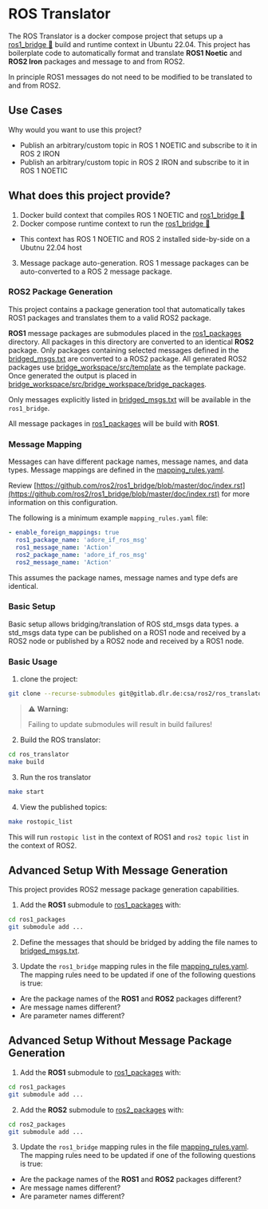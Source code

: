 # ROS Translator

The ROS Translator is a docker compose project that setups up a 
[ros1_bridge 🔗](https://github.com/ros2/ros1_bridge) build and runtime context 
in Ubuntu 22.04.
This project has boilerplate code to automatically format and translate **ROS1
Noetic** and **ROS2 Iron** packages and message to and from ROS2.

In principle ROS1 messages do not need to be modified to be translated to and
from ROS2.

## Use Cases
Why would you want to use this project?
- Publish an arbitrary/custom topic in ROS 1 NOETIC and subscribe to it in ROS 2 IRON
- Publish an arbitrary/custom topic in ROS 2 IRON and subscribe to it in ROS 1 NOETIC 

## What does this project provide?
1. Docker build context that compiles ROS 1 NOETIC and [ros1_bridge 🔗](https://github.com/ros2/ros1_bridge)
2. Docker compose runtime context to run the [ros1_bridge 🔗](https://github.com/ros2/ros1_bridge)
  - This context has ROS 1 NOETIC and ROS 2 installed side-by-side on a Ubutnu 22.04 host 
3. Message package auto-generation. ROS 1 message packages can be auto-converted
   to a ROS 2 message package.

### ROS2 Package Generation 
This project contains a package generation tool that automatically takes ROS1
packages and translates them to a valid ROS2 package.

**ROS1** message packages are submodules placed in the [ros1_packages](ros1_packages)
directory. All packages in this directory are converted to an identical **ROS2**
package. Only packages containing selected messages defined in the 
[bridged_msgs.txt](bridged_msgs.txt) are converted to a ROS2 package. All
generated ROS2 packages use
[bridge_workspace/src/template](bridge_workspace/src/template) as the template
package. Once generated the output is placed in
[bridge_workspace/src/bridge_workspace/bridge_packages](bridge_workspace/src/bridge_packages).

Only messages explicitly listed in [bridged_msgs.txt](bridged_msgs.txt) will be
available in the `ros1_bridge`.

All message packages in [ros1_packages](ros1_packages) will be build with
**ROS1**. 

### Message Mapping
Messages can have different package names, message names, and data types.
Message mappings are defined in the [mapping_rules.yaml](mapping_rules.yaml).

Review [https://github.com/ros2/ros1_bridge/blob/master/doc/index.rst](https://github.com/ros2/ros1_bridge/blob/master/doc/index.rst) for more information on this configuration.

The following is a minimum example `mapping_rules.yaml` file:
```yaml
- enable_foreign_mappings: true
  ros1_package_name: 'adore_if_ros_msg'
  ros1_message_name: 'Action'
  ros2_package_name: 'adore_if_ros_msg'
  ros2_message_name: 'Action'
```
This assumes the package names, message names and type defs are identical.


### Basic Setup
Basic setup allows bridging/translation of ROS std_msgs data types.
a std_msgs data type can be published on a ROS1 node and received by a ROS2
node or published by a ROS2 node and received by a ROS1 node.

### Basic Usage
1. clone the project:
```bash
git clone --recurse-submodules git@gitlab.dlr.de:csa/ros2/ros_translator.git 
```

> ⚠️ **Warning:**
> 
> Failing to update submodules will result in build failures!

2. Build the ROS translator:
```bash
cd ros_translator
make build
```

3. Run the ros translator
```bash
make start
```

4. View the published topics:
```bash
make rostopic_list
```
This will run `rostopic list` in the context of ROS1 and `ros2 topic list` in
the context of ROS2.

## Advanced Setup With Message Generation
This project provides ROS2 message package generation capabilities.

1. Add the **ROS1** submodule to [ros1_packages](ros1_packages) with: 
```bash
cd ros1_packages 
git submodule add ...
```

2. Define the messages that should be bridged by adding the file names to 
[bridged_msgs.txt](bridged_msgs.txt).

3. Update the `ros1_bridge` mapping rules in the file [mapping_rules.yaml](mapping_rules.yaml).
The mapping rules need to be updated if one of the following questions is true:
- Are the package names of the **ROS1** and **ROS2** packages different?
- Are message names different?
- Are parameter names different?

## Advanced Setup Without Message Package Generation
1. Add the **ROS1** submodule to [ros1_packages](ros1_packages) with: 
```bash
cd ros1_packages 
git submodule add ...
```

2. Add the **ROS2** submodule to [ros2_packages](ros2_packages) with: 
```bash
cd ros2_packages 
git submodule add ...
```

3. Update the `ros1_bridge` mapping rules in the file [mapping_rules.yaml](mapping_rules.yaml).
The mapping rules need to be updated if one of the following questions is true:
- Are the package names of the **ROS1** and **ROS2** packages different?
- Are message names different?
- Are parameter names different?
